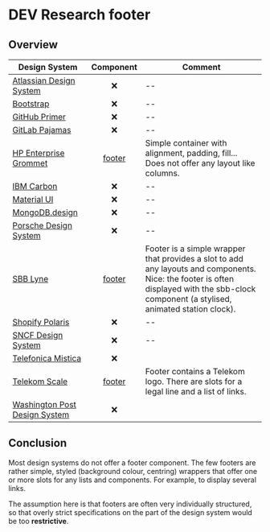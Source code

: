 # DEV Research footer

## Overview

| Design System |                                         Component                                         | Comment                                                                                                                                                                               |
| ------------- |:-----------------------------------------------------------------------------------------:|---------------------------------------------------------------------------------------------------------------------------------------------------------------------------------------|
| [Atlassian Design System](https://bitbucket.org/atlassian/atlaskit/src/master/) |                                             ❌                                             | --                                                                                                                                                                                    |
| [Bootstrap](https://github.com/twbs/bootstrap) |                                             ❌                                             | --                                                                                                                                                                                    |
| [GitHub Primer](https://github.com/primer/css) |                                             ❌                                             | --                                                                                                                                                                                    |
| [GitLab Pajamas](https://gitlab.com/gitlab-org/gitlab-services/design.gitlab.com) |                                             ❌                                             | --                                                                                                                                                                                    |
| [HP Enterprise Grommet](https://github.com/grommet/grommet) |                          [footer](https://v2.grommet.io/footer)                           | Simple container with alignment, padding, fill... Does not offer any layout like columns.                                                                                             |
| [IBM Carbon](https://github.com/carbon-design-system/carbon) |                                             ❌                                             | --                                                                                                                                                                                    |
| [Material UI](https://github.com/mui/material-ui) |                                             ❌                                             | --                                                                                                                                                                                    |
| [MongoDB.design](https://github.com/mongodb/design) |                                             ❌                                             | --                                                                                                                                                                                    |
| [Porsche Design System](https://github.com/porsche-design-system/porsche-design-system) |                                             ❌                                             | --                                                                                                                                                                                    |
| [SBB Lyne](https://github.com/lyne-design-system/lyne-components) |   [footer](https://lyne-storybook.app.sbb.ch/?path=/docs/elements-sbb-footer--docs)  | Footer is a simple wrapper that provides a slot to add any layouts and components. Nice: the footer is often displayed with the sbb-clock component (a stylised, animated station clock). |
| [Shopify Polaris](https://github.com/Shopify/polaris) |                                             ❌                                             | --                                                                                                                                                                                    |
| [SNCF Design System](https://gitlab.com/SNCF/wcs) |                                             ❌                                             | --                                                                                                                                                                                    |
| [Telefonica Mistica](https://github.com/Telefonica/mistica-web) |                                             ❌                                             |                                                                                                     |
| [Telekom Scale](https://github.com/telekom/scale) | [footer](https://telekom.github.io/scale/?path=/docs/components-telekom-footer--standard) | Footer contains a Telekom logo. There are slots for a legal line and a list of links.                                                                                                                                                                                    |
| [Washington Post Design System](https://build.washingtonpost.com/) |                                             ❌                                             |                                                                                                                                                                                       |

## Conclusion

Most design systems do not offer a footer component. The few footers are rather simple, styled (background colour, centring) wrappers that offer one or more slots for any lists and components. For example, to display several links.

The assumption here is that footers are often very individually structured, so that overly strict specifications on the part of the design system would be too **restrictive**.
